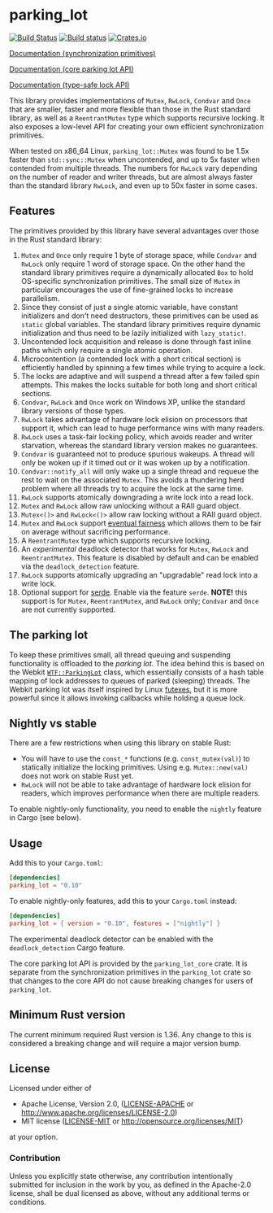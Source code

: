 parking_lot
============

[![Build Status](https://travis-ci.org/Amanieu/parking_lot.svg?branch=master)](https://travis-ci.org/Amanieu/parking_lot) [![Build status](https://ci.appveyor.com/api/projects/status/wppcc32ttpud0a30/branch/master?svg=true)](https://ci.appveyor.com/project/Amanieu/parking-lot/branch/master) [![Crates.io](https://img.shields.io/crates/v/parking_lot.svg)](https://crates.io/crates/parking_lot)

[Documentation (synchronization primitives)](https://docs.rs/parking_lot/)

[Documentation (core parking lot API)](https://docs.rs/parking_lot_core/)

[Documentation (type-safe lock API)](https://docs.rs/lock_api/)

This library provides implementations of `Mutex`, `RwLock`, `Condvar` and
`Once` that are smaller, faster and more flexible than those in the Rust
standard library, as well as a `ReentrantMutex` type which supports recursive
locking. It also exposes a low-level API for creating your own efficient
synchronization primitives.

When tested on x86_64 Linux, `parking_lot::Mutex` was found to be 1.5x
faster than `std::sync::Mutex` when uncontended, and up to 5x faster when
contended from multiple threads. The numbers for `RwLock` vary depending on
the number of reader and writer threads, but are almost always faster than
the standard library `RwLock`, and even up to 50x faster in some cases.

## Features

The primitives provided by this library have several advantages over those
in the Rust standard library:

1. `Mutex` and `Once` only require 1 byte of storage space, while `Condvar`
   and `RwLock` only require 1 word of storage space. On the other hand the
   standard library primitives require a dynamically allocated `Box` to hold
   OS-specific synchronization primitives. The small size of `Mutex` in
   particular encourages the use of fine-grained locks to increase
   parallelism.
2. Since they consist of just a single atomic variable, have constant
   initializers and don't need destructors, these primitives can be used as
   `static` global variables. The standard library primitives require
   dynamic initialization and thus need to be lazily initialized with
   `lazy_static!`.
3. Uncontended lock acquisition and release is done through fast inline
   paths which only require a single atomic operation.
4. Microcontention (a contended lock with a short critical section) is
   efficiently handled by spinning a few times while trying to acquire a
   lock.
5. The locks are adaptive and will suspend a thread after a few failed spin
   attempts. This makes the locks suitable for both long and short critical
   sections.
6. `Condvar`, `RwLock` and `Once` work on Windows XP, unlike the standard
   library versions of those types.
7. `RwLock` takes advantage of hardware lock elision on processors that
   support it, which can lead to huge performance wins with many readers.
8. `RwLock` uses a task-fair locking policy, which avoids reader and writer
   starvation, whereas the standard library version makes no guarantees.
9. `Condvar` is guaranteed not to produce spurious wakeups. A thread will
    only be woken up if it timed out or it was woken up by a notification.
10. `Condvar::notify_all` will only wake up a single thread and requeue the
    rest to wait on the associated `Mutex`. This avoids a thundering herd
    problem where all threads try to acquire the lock at the same time.
11. `RwLock` supports atomically downgrading a write lock into a read lock.
12. `Mutex` and `RwLock` allow raw unlocking without a RAII guard object.
13. `Mutex<()>` and `RwLock<()>` allow raw locking without a RAII guard
    object.
14. `Mutex` and `RwLock` support [eventual fairness](https://trac.webkit.org/changeset/203350)
    which allows them to be fair on average without sacrificing performance.
15. A `ReentrantMutex` type which supports recursive locking.
16. An *experimental* deadlock detector that works for `Mutex`,
    `RwLock` and `ReentrantMutex`. This feature is disabled by default and
    can be enabled via the `deadlock_detection` feature.
17. `RwLock` supports atomically upgrading an "upgradable" read lock into a
    write lock.
18. Optional support for [serde](https://docs.serde.rs/serde/).  Enable via the
    feature `serde`.  **NOTE!** this support is for `Mutex`, `ReentrantMutex`,
    and `RwLock` only; `Condvar` and `Once` are not currently supported.

## The parking lot

To keep these primitives small, all thread queuing and suspending
functionality is offloaded to the *parking lot*. The idea behind this is
based on the Webkit [`WTF::ParkingLot`](https://webkit.org/blog/6161/locking-in-webkit/)
class, which essentially consists of a hash table mapping of lock addresses
to queues of parked (sleeping) threads. The Webkit parking lot was itself
inspired by Linux [futexes](http://man7.org/linux/man-pages/man2/futex.2.html),
but it is more powerful since it allows invoking callbacks while holding a queue
lock.

## Nightly vs stable

There are a few restrictions when using this library on stable Rust:

- You will have to use the `const_*` functions (e.g. `const_mutex(val)`) to
  statically initialize the locking primitives. Using e.g. `Mutex::new(val)`
  does not work on stable Rust yet.
- `RwLock` will not be able to take advantage of hardware lock elision for
  readers, which improves performance when there are multiple readers.

To enable nightly-only functionality, you need to enable the `nightly` feature
in Cargo (see below).

## Usage

Add this to your `Cargo.toml`:

```toml
[dependencies]
parking_lot = "0.10"
```

To enable nightly-only features, add this to your `Cargo.toml` instead:

```toml
[dependencies]
parking_lot = { version = "0.10", features = ["nightly"] }
```

The experimental deadlock detector can be enabled with the
`deadlock_detection` Cargo feature.

The core parking lot API is provided by the `parking_lot_core` crate. It is
separate from the synchronization primitives in the `parking_lot` crate so that
changes to the core API do not cause breaking changes for users of `parking_lot`.

## Minimum Rust version

The current minimum required Rust version is 1.36. Any change to this is
considered a breaking change and will require a major version bump.

## License

Licensed under either of

 * Apache License, Version 2.0, ([LICENSE-APACHE](LICENSE-APACHE) or http://www.apache.org/licenses/LICENSE-2.0)
 * MIT license ([LICENSE-MIT](LICENSE-MIT) or http://opensource.org/licenses/MIT)

at your option.

### Contribution

Unless you explicitly state otherwise, any contribution intentionally submitted
for inclusion in the work by you, as defined in the Apache-2.0 license, shall be dual licensed as above, without any
additional terms or conditions.
